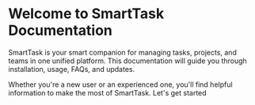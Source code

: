 # Welcome to SmartTask Documentation

SmartTask is your smart companion for managing tasks, projects, and teams in one unified platform. This documentation will guide you through installation, usage, FAQs, and updates.

Whether you're a new user or an experienced one, you'll find helpful information to make the most of SmartTask.
Let's get started
